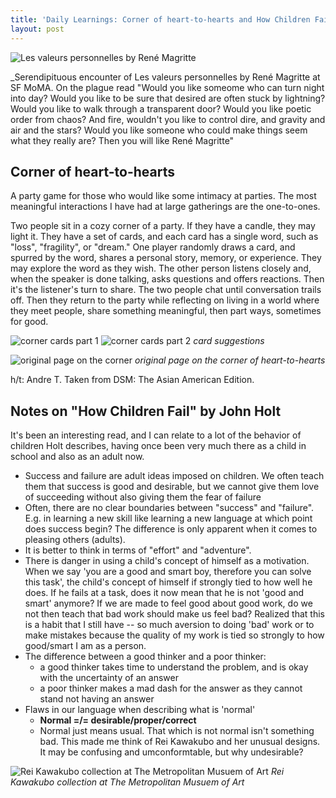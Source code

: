 ```yaml
---
title: 'Daily Learnings: Corner of heart-to-hearts and How Children Fail'
layout: post
---
```


![Les valeurs personnelles by René Magritte](http://i.imgur.com/Sau7aDD.jpg)

_Serendipituous encounter of Les valeurs personnelles by René Magritte at SF MoMA. On the plague read "Would you like someome who can turn night into day? Would you like to be sure that desired are often stuck by lightning? Would you like to walk through a transparent door? Would you like poetic order from chaos? And fire, wouldn't you like to control dire, and gravity and air and the stars? Would you like someone who could make things seem what they really are? Then you will like René Magritte"

## Corner of heart-to-hearts
A party game for those who would like some intimacy at parties. The most meaningful interactions I have had at large gatherings are the one-to-ones.

  Two people sit in a cozy corner of a party. If they have a candle, they may light it. They have a set of cards, and each card has a single word, such as "loss", "fragility", or "dream." One player randomly draws a card, and spurred by the word, shares a personal story, memory, or experience. They may explore the word as they wish. The other person listens closely and, when the speaker is done talking, asks questions and offers reactions. Then it's the listener's turn to share. The two people chat until conversation trails off. Then they return to the party while reflecting on living in a world where they meet people, share something meaningful, then part ways, sometimes for good.

![corner cards part 1](http://i.imgur.com/b5mWzHe.jpg)
![corner cards part 2](http://i.imgur.com/DRiLDH2.jpg)
_card suggestions_

![original page on the corner](http://i.imgur.com/sRcr5EA.jpg)
_original page on the corner of heart-to-hearts_

h/t: Andre T. Taken from DSM: The Asian American Edition.

## Notes on "How Children Fail" by John Holt
It's been an interesting read, and I can relate to a lot of the behavior of children Holt describes, having once been very much there as a child in school and also as an adult now.

- Success and failure are adult ideas imposed on children. We often teach them that success is good and desirable, but we cannot give them love of succeeding without also giving them the fear of failure
- Often, there are no clear boundaries between "success" and "failure". E.g. in learning a new skill like learning a new language at which point does success begin? The difference is only apparent when it comes to pleasing others (adults).
- It is better to think in terms of "effort" and "adventure".
- There is danger in using a child's concept of himself as a motivation. When we say 'you are a good and smart boy, therefore you can solve this task', the child's concept of himself if strongly tied to how well he does. If he fails at a task, does it now mean that he is not 'good and smart' anymore? If we are made to feel good about good work, do we not then teach that bad work should make us feel bad? Realized that this is a habit that I still have -- so much aversion to doing 'bad' work or to make mistakes because the quality of my work is tied so strongly to how good/smart I am as a person.
- The difference between a good thinker and a poor thinker:
    - a good thinker takes time to understand the problem, and is okay with the uncertainty of an answer
    - a poor thinker makes a mad dash for the answer as they cannot stand not having an answer
- Flaws in our language when describing what is 'normal'
  - **Normal =/= desirable/proper/correct**
  - Normal just means usual. That which is not normal isn't something bad. This made me think of Rei Kawakubo and her unusual designs. It may be confusing and umconformtable, but why undesirable?

![Rei Kawakubo collection at The Metropolitan Musuem of Art](http://i.imgur.com/F4aUFW8.jpg)
_Rei Kawakubo collection at The Metropolitan Musuem of Art_